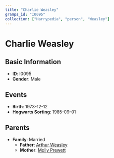 ```yaml
---
title: "Charlie Weasley"
gramps_id: "I0095"
collection: ["Harrypedia", "person", "Weasley"]
---
```


# Charlie Weasley

## Basic Information

- **ID**: I0095
- **Gender**: Male

## Events

- **Birth**: 1973-12-12
- **Hogwarts Sorting**: 1985-09-01

## Parents

- **Family**: Married
  - **Father**: [Arthur Weasley](//Weasley/Arthur/)
  - **Mother**: [Molly Prewett](//Prewett/Molly/)

